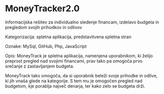 # MoneyTracker2.0
Informacijska rešitev za individualno sledenje financam, izdelavo budgeta in pregledom svojih prihodkov in odlivov

Kategorizacija: spletna aplikacija, predstavitvena spletna stran

Oznake: MySql, GitHub, Php, JavaScript

Opis:
MoneyTrack je spletna aplikacija, namenjena uporabnikom, ki želijo preprost pregled nad svojimi financami, prav tako pa omogoča prvo srečanje z zastavljanjem budgeta. 

MoneyTrack tako omogoča, da si uporabnik beleži svoje prihodke in odlive, ki jih vnaša glede na kategorije. S tem mu je omogočen pregled nad budgetom, kje porablja največ denarja, ter kako zelo se budgeta drži.

